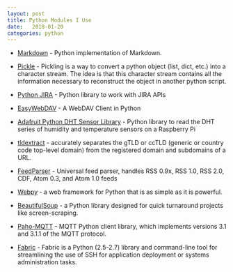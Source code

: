 ```yaml
---
layout: post
title: Python Modules I Use
date:   2018-01-20
categories: python
---
```


- [Markdown](https://pypi.python.org/pypi/Markdown) - Python implementation of Markdown.

- [Pickle](https://wiki.python.org/moin/UsingPickle) - Pickling is a way to convert a python object (list, dict, etc.) into a character stream. The idea is that this character stream contains all the information necessary to reconstruct the object in another python script.

- [Python JIRA](https://pythonhosted.org/jira/#installation) - Python library to work with JIRA APIs

- [EasyWebDAV](https://github.com/amnong/easywebdav) - A WebDAV Client in Python

- [Adafruit Python DHT Sensor Library](https://github.com/adafruit/Adafruit_Python_DHT) - Python library to read the DHT series of humidity and temperature sensors on a Raspberry Pi

- [tldextract](https://github.com/john-kurkowski/tldextract) - accurately separates the gTLD or ccTLD (generic or country code top-level domain) from the registered domain and subdomains of a URL.

- [FeedParser](https://pypi.python.org/pypi/feedparser) - Universal feed parser, handles RSS 0.9x, RSS 1.0, RSS 2.0, CDF, Atom 0.3, and Atom 1.0 feeds

- [Webpy](http://webpy.org/) - a web framework for Python that is as simple as it is powerful. 

- [BeautifulSoup](https://www.crummy.com/software/BeautifulSoup/) - a Python library designed for quick turnaround projects like screen-scraping. 

- [Paho-MQTT](https://pypi.python.org/pypi/paho-mqtt) - MQTT Python client library, which implements versions 3.1 and 3.1.1 of the MQTT protocol.

- [Fabric](http://www.fabfile.org/) - Fabric is a Python (2.5-2.7) library and command-line tool for streamlining the use of SSH for application deployment or systems administration tasks.

[//]: # "- []() - "
